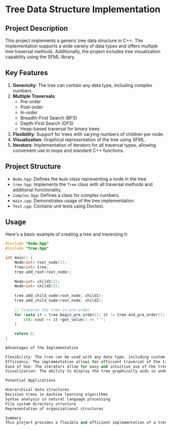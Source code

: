 # Tree Data Structure Implementation

## Project Description

This project implements a generic tree data structure in C++. The implementation supports a wide variety of data types and offers multiple tree traversal methods. Additionally, the project includes tree visualization capability using the SFML library.

## Key Features

1. **Genericity**: The tree can contain any data type, including complex numbers.
2. **Multiple Traversals**: 
   - Pre-order
   - Post-order
   - In-order
   - Breadth-First Search (BFS)
   - Depth-First Search (DFS)
   - Heap-based traversal for binary trees
3. **Flexibility**: Support for trees with varying numbers of children per node.
4. **Visualization**: Graphical representation of the tree using SFML.
5. **Iterators**: Implementation of iterators for all traversal types, allowing convenient use in loops and standard C++ functions.

## Project Structure

- `Node.hpp`: Defines the `Node` class representing a node in the tree.
- `tree.hpp`: Implements the `Tree` class with all traversal methods and additional functionality.
- `Complex.hpp`: Defines a class for complex numbers.
- `main.cpp`: Demonstrates usage of the tree implementation.
- `Test.cpp`: Contains unit tests using Doctest.

## Usage

Here's a basic example of creating a tree and traversing it:

```cpp
#include "Node.hpp"
#include "tree.hpp"

int main() {
    Node<int> root_node(1);
    Tree<int> tree;
    tree.add_root(root_node);
    
    Node<int> child1(2);
    Node<int> child2(3);
    
    tree.add_child_node(root_node, child1);
    tree.add_child_node(root_node, child2);
    
    // Traverse the tree in pre-order
    for (auto it = tree.begin_pre_order(); it != tree.end_pre_order(); ++it) {
        std::cout << it->get_value() << " ";
    }
    
    return 0;
}

Advantages of the Implementation

Flexibility: The tree can be used with any data type, including custom types.
Efficiency: The implementation allows for efficient traversal of the tree using various methods.
Ease of Use: The iterators allow for easy and intuitive use of the tree.
Visualization: The ability to display the tree graphically aids in understanding and debugging.

Potential Applications

Hierarchical data structures
Decision trees in machine learning algorithms
Syntax analysis in natural language processing
File system directory structure
Representation of organizational structures

Summary
This project provides a flexible and efficient implementation of a tree data structure, with support for a wide range of operations and uses. It is suitable for use in a variety of applications and provides a solid foundation for extension and adaptation to specific needs.
